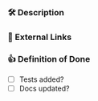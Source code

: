 ### :hammer_and_wrench: Description

<!-- What code changed, and why? What are the key new features or breaking changes? -->

### :link: External Links

<!-- Include any links here that might be helpful for people reviewing your PR. If there are none, feel free to delete this section. -->

### :+1: Definition of Done

<!-- Use these as guides or delete them and add your own. -->

- [ ] Tests added?
- [ ] Docs updated?
